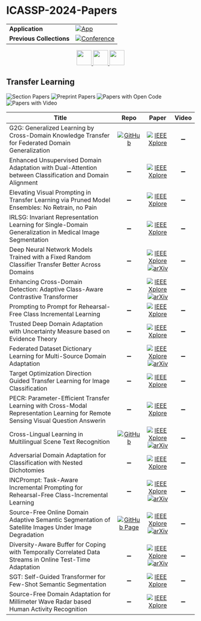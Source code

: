 # ICASSP-2024-Papers

<table>
    <tr>
        <td><strong>Application</strong></td>
        <td>
            <a href="https://huggingface.co/spaces/DmitryRyumin/NewEraAI-Papers" style="float:left;">
                <img src="https://img.shields.io/badge/🤗-NewEraAI--Papers-FFD21F.svg" alt="App" />
            </a>
        </td>
    </tr>
    <tr>
        <td><strong>Previous Collections</strong></td>
        <td>
            <a href="https://github.com/DmitryRyumin/ICASSP-2023-24-Papers/blob/main/README_2023.md">
                <img src="http://img.shields.io/badge/ICASSP-2023-0073AE.svg" alt="Conference">
            </a>
        </td>
    </tr>
</table>

<div align="center">
    <a href="https://github.com/DmitryRyumin/ICASSP-2023-24-Papers/blob/main/sections/2024/main/SPCOM.md">
        <img src="https://cdn.jsdelivr.net/gh/DmitryRyumin/NewEraAI-Papers@main/images/left.svg" width="40" alt="" />
    </a>
    <a href="https://github.com/DmitryRyumin/ICASSP-2023-24-Papers/">
        <img src="https://cdn.jsdelivr.net/gh/DmitryRyumin/NewEraAI-Papers@main/images/home.svg" width="40" alt="" />
    </a>
    <a href="https://github.com/DmitryRyumin/ICASSP-2023-24-Papers/blob/main/sections/2024/main/SLP-L2.md">
        <img src="https://cdn.jsdelivr.net/gh/DmitryRyumin/NewEraAI-Papers@main/images/right.svg" width="40" alt="" />
    </a>
</div>

## Transfer Learning

![Section Papers](https://img.shields.io/badge/Section%20Papers-6-42BA16) ![Preprint Papers](https://img.shields.io/badge/Preprint%20Papers-4-b31b1b) ![Papers with Open Code](https://img.shields.io/badge/Papers%20with%20Open%20Code-0-1D7FBF) ![Papers with Video](https://img.shields.io/badge/Papers%20with%20Video-0-FF0000)

| **Title** | **Repo** | **Paper** | **Video** |
|-----------|:--------:|:---------:|:---------:|
| G2G: Generalized Learning by Cross-Domain Knowledge Transfer for Federated Domain Generalization | [![GitHub](https://img.shields.io/github/stars/NKU-EmbeddedSystem/G2G?style=flat)](https://github.com/NKU-EmbeddedSystem/G2G) | [![IEEE Xplore](https://img.shields.io/badge/IEEE-10447043-E4A42C.svg)](https://ieeexplore.ieee.org/document/10447043) | :heavy_minus_sign: |
| Enhanced Unsupervised Domain Adaptation with Dual-Attention between Classification and Domain Alignment | :heavy_minus_sign: |  [![IEEE Xplore](https://img.shields.io/badge/IEEE-10446867-E4A42C.svg)](https://ieeexplore.ieee.org/document/10446867) | :heavy_minus_sign: |
| Elevating Visual Prompting in Transfer Learning via Pruned Model Ensembles: No Retrain, no Pain | :heavy_minus_sign: | [![IEEE Xplore](https://img.shields.io/badge/IEEE-10447808-E4A42C.svg)](https://ieeexplore.ieee.org/document/10447808) | :heavy_minus_sign: |
| IRLSG: Invariant Representation Learning for Single-Domain Generalization in Medical Image Segmentation | :heavy_minus_sign: | [![IEEE Xplore](https://img.shields.io/badge/IEEE-10446700-E4A42C.svg)](https://ieeexplore.ieee.org/document/10446700) | :heavy_minus_sign: |
| Deep Neural Network Models Trained with a Fixed Random Classifier Transfer Better Across Domains | :heavy_minus_sign: | [![IEEE Xplore](https://img.shields.io/badge/IEEE-10447986-E4A42C.svg)](https://ieeexplore.ieee.org/document/10447986) <br /> [![arXiv](https://img.shields.io/badge/arXiv-2402.18614-b31b1b.svg)](https://arxiv.org/abs/2402.18614) | :heavy_minus_sign: |
| Enhancing Cross-Domain Detection: Adaptive Class-Aware Contrastive Transformer | :heavy_minus_sign: | [![IEEE Xplore](https://img.shields.io/badge/IEEE-10447182-E4A42C.svg)](https://ieeexplore.ieee.org/document/10447182) <br /> [![arXiv](https://img.shields.io/badge/arXiv-2401.13264-b31b1b.svg)](https://arxiv.org/abs/2401.13264) | :heavy_minus_sign: |
| Prompting to Prompt for Rehearsal-Free Class Incremental Learning | :heavy_minus_sign: | [![IEEE Xplore](https://img.shields.io/badge/IEEE-10447170-E4A42C.svg)](https://ieeexplore.ieee.org/document/10447170) | :heavy_minus_sign: |
| Trusted Deep Domain Adaptation with Uncertainty Measure based on Evidence Theory | :heavy_minus_sign: | [![IEEE Xplore](https://img.shields.io/badge/IEEE-10446542-E4A42C.svg)](https://ieeexplore.ieee.org/document/10446542) | :heavy_minus_sign: |
| Federated Dataset Dictionary Learning for Multi-Source Domain Adaptation | :heavy_minus_sign: | [![IEEE Xplore](https://img.shields.io/badge/IEEE-10447236-E4A42C.svg)](https://ieeexplore.ieee.org/document/10447236) <br /> [![arXiv](https://img.shields.io/badge/arXiv-2309.07670-b31b1b.svg)](https://arxiv.org/abs/2309.07670) | :heavy_minus_sign: |
| Target Optimization Direction Guided Transfer Learning for Image Classification | :heavy_minus_sign: | [![IEEE Xplore](https://img.shields.io/badge/IEEE-10447810-E4A42C.svg)](https://ieeexplore.ieee.org/document/10447810) | :heavy_minus_sign: |
| PECR: Parameter-Efficient Transfer Learning with Cross-Modal Representation Learning for Remote Sensing Visual Question Answerin | :heavy_minus_sign: |  [![IEEE Xplore](https://img.shields.io/badge/IEEE-10446146-E4A42C.svg)](https://ieeexplore.ieee.org/document/10446146) | :heavy_minus_sign: |
| Cross-Lingual Learning in Multilingual Scene Text Recognition | [![GitHub](https://img.shields.io/github/stars/ku21fan/CLL-STR?style=flat)](https://github.com/ku21fan/CLL-STR) | [![IEEE Xplore](https://img.shields.io/badge/IEEE-10445946-E4A42C.svg)](https://ieeexplore.ieee.org/document/10445946) <br /> [![arXiv](https://img.shields.io/badge/arXiv-2312.10806-b31b1b.svg)](https://arxiv.org/abs/2312.10806) | :heavy_minus_sign: |
| Adversarial Domain Adaptation for Classification with Nested Dichotomies | :heavy_minus_sign: | [![IEEE Xplore](https://img.shields.io/badge/IEEE-10447352-E4A42C.svg)](https://ieeexplore.ieee.org/document/10447352) | :heavy_minus_sign: |
| INCPrompt: Task-Aware Incremental Prompting for Rehearsal-Free Class-Incremental Learning | :heavy_minus_sign: | [![IEEE Xplore](https://img.shields.io/badge/IEEE-10447725-E4A42C.svg)](https://ieeexplore.ieee.org/document/10447725) <br /> [![arXiv](https://img.shields.io/badge/arXiv-2401.11667-b31b1b.svg)](https://arxiv.org/abs/2401.11667) | :heavy_minus_sign: |
| Source-Free Online Domain Adaptive Semantic Segmentation of Satellite Images Under Image Degradation |  [![GitHub Page](https://img.shields.io/badge/GitHub-Page-159957.svg)](https://sat-tta.github.io/) | [![IEEE Xplore](https://img.shields.io/badge/IEEE-10447965-E4A42C.svg)](https://ieeexplore.ieee.org/document/10447965) <br /> [![arXiv](https://img.shields.io/badge/arXiv-2401.02113-b31b1b.svg)](https://arxiv.org/abs/2401.02113) | :heavy_minus_sign: |
| Diversity-Aware Buffer for Coping with Temporally Correlated Data Streams in Online Test-Time Adaptation | :heavy_minus_sign: | [![IEEE Xplore](https://img.shields.io/badge/IEEE-10448449-E4A42C.svg)](https://ieeexplore.ieee.org/document/10448449) <br /> [![arXiv](https://img.shields.io/badge/arXiv-2401.00989-b31b1b.svg)](https://arxiv.org/abs/2401.00989) | :heavy_minus_sign: |
| SGT: Self-Guided Transformer for Few-Shot Semantic Segmentation | :heavy_minus_sign: | [![IEEE Xplore](https://img.shields.io/badge/IEEE-10447595-E4A42C.svg)](https://ieeexplore.ieee.org/document/10447595) | :heavy_minus_sign: |
| Source-Free Domain Adaptation for Millimeter Wave Radar based Human Activity Recognition | :heavy_minus_sign: | [![IEEE Xplore](https://img.shields.io/badge/IEEE-10446797-E4A42C.svg)](https://ieeexplore.ieee.org/document/10446797) | :heavy_minus_sign: |